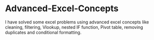 # Advanced-Excel-Concepts
I have solved some excel problems using advanced excel concepts like cleaning, filtering, Vlookup, nested IF function, Pivot table, removing duplicates and conditional formatting. 
